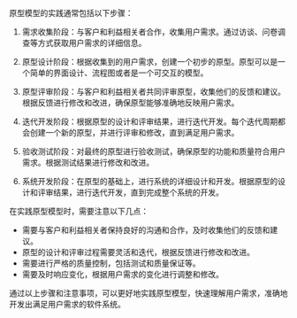原型模型的实践通常包括以下步骤：

1. 需求收集阶段：与客户和利益相关者合作，收集用户需求。通过访谈、问卷调查等方式获取用户需求的详细信息。

2. 原型设计阶段：根据收集到的用户需求，创建一个初步的原型。原型可以是一个简单的界面设计、流程图或者是一个可交互的模型。

3. 原型评审阶段：与客户和利益相关者共同评审原型，收集他们的反馈和建议。根据反馈进行修改和改进，确保原型能够准确地反映用户需求。

4. 迭代开发阶段：根据原型的设计和评审结果，进行迭代开发。每个迭代周期都会创建一个新的原型，并进行评审和修改，直到满足用户需求。

5. 验收测试阶段：对最终的原型进行验收测试，确保原型的功能和质量符合用户需求。根据测试结果进行修改和改进。

6. 系统开发阶段：在原型的基础上，进行系统的详细设计和开发。根据原型的设计和评审结果，进行迭代开发，直到完成整个系统的开发。

在实践原型模型时，需要注意以下几点：

- 需要与客户和利益相关者保持良好的沟通和合作，及时收集他们的反馈和建议。
- 原型的设计和评审过程需要灵活和迭代，根据反馈进行修改和改进。
- 需要进行严格的质量控制，包括测试和质量保证等。
- 需要及时响应变化，根据用户需求的变化进行调整和修改。

通过以上步骤和注意事项，可以更好地实践原型模型，快速理解用户需求，准确地开发出满足用户需求的软件系统。